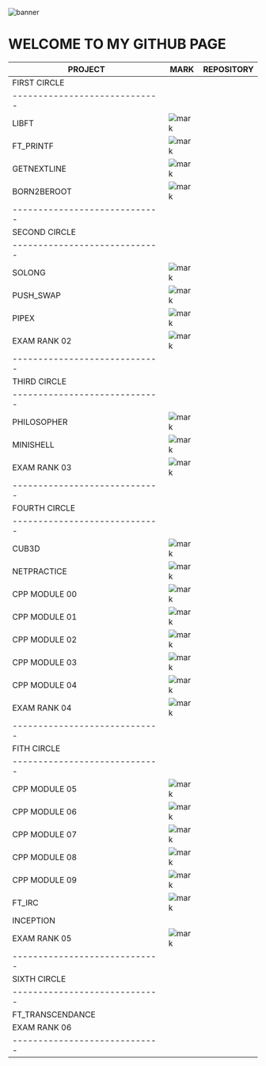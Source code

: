 ![banner](img/banner.gif)

# WELCOME TO MY GITHUB PAGE

| PROJECT | MARK | REPOSITORY |
|---------|------|------------|
|FIRST CIRCLE|
|-----------------------------|
|LIBFT|![mark](img/125.png)||
|FT_PRINTF|![mark](img/100.png)||
|GETNEXTLINE|![mark](img/105.png)||
|BORN2BEROOT|![mark](img/100.png)||
|-----------------------------|
|SECOND CIRCLE|
|-----------------------------|
|SOLONG|![mark](img/125.png)||
|PUSH_SWAP|![mark](img/96.png)||
|PIPEX|![mark](img/120.png)||
|EXAM RANK 02|![mark](img/100.png)||
|-----------------------------|
|THIRD CIRCLE|
|-----------------------------|
|PHILOSOPHER|![mark](img/100.png)||
|MINISHELL|![mark](img/100.png)||
|EXAM RANK 03|![mark](img/100.png)||
|-----------------------------|
|FOURTH CIRCLE|
|-----------------------------|
|CUB3D|![mark](img/120.png)||
|NETPRACTICE|![mark](img/100.png)||
|CPP MODULE 00|![mark](img/80.png)||
|CPP MODULE 01|![mark](img/85.png)||
|CPP MODULE 02|![mark](img/80.png)||
|CPP MODULE 03|![mark](img/80.png)||
|CPP MODULE 04|![mark](img/100.png)||
|EXAM RANK 04|![mark](img/100.png)||
|-----------------------------|
|FITH CIRCLE|
|-----------------------------|
|CPP MODULE 05|![mark](img/100.png)||
|CPP MODULE 06|![mark](img/100.png)||
|CPP MODULE 07|![mark](img/100.png)||
|CPP MODULE 08|![mark](img/90.png)||
|CPP MODULE 09|![mark](img/86.png)||
|FT_IRC|![mark](img/115.png)||
|INCEPTION|||
|EXAM RANK 05|![mark](img/100.png)||
|-----------------------------|
|SIXTH CIRCLE|
|-----------------------------|
|FT_TRANSCENDANCE|||
|EXAM RANK 06|||
|-----------------------------|